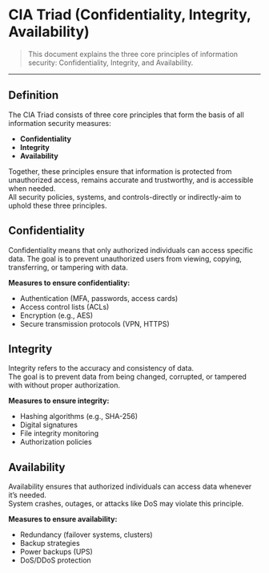 # CIA Triad (Confidentiality, Integrity, Availability)
> This document explains the three core principles of information security: Confidentiality, Integrity, and Availability.

---

## Definition
The CIA Triad consists of three core principles that form the basis of all information security measures:
- **Confidentiality**
- **Integrity**
- **Availability**

Together, these principles ensure that information is protected from unauthorized access, remains accurate and trustworthy, and is accessible when needed.<br>
All security policies, systems, and controls-directly or indirectly-aim to uphold these three principles.

## Confidentiality
Confidentiality means that only authorized individuals can access specific data.
The goal is to prevent unauthorized users from viewing, copying, transferring, or tampering with data.

**Measures to ensure confidentiality:**
- Authentication (MFA, passwords, access cards)
- Access control lists (ACLs)
- Encryption (e.g., AES)
- Secure transmission protocols (VPN, HTTPS)

## Integrity
Integrity refers to the accuracy and consistency of data.<br>
The goal is to prevent data from being changed, corrupted, or tampered with without proper authorization.

**Measures to ensure integrity:**
- Hashing algorithms (e.g., SHA-256)
- Digital signatures
- File integrity monitoring
- Authorization policies

## Availability
Availability ensures that authorized individuals can access data whenever it’s needed.<br>
System crashes, outages, or attacks like DoS may violate this principle.

**Measures to ensure availability:**
- Redundancy (failover systems, clusters)
- Backup strategies
- Power backups (UPS)
- DoS/DDoS protection

